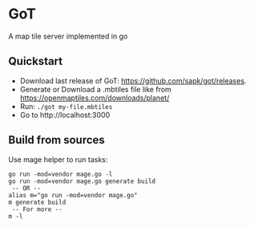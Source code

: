 # GoT

A map tile server implemented in go

## Quickstart

- Download last release of GoT: https://github.com/sapk/got/releases.
- Generate or Download a .mbtiles file like from https://openmaptiles.com/downloads/planet/
- Run: `./got my-file.mbtiles`
- Go to http://localhost:3000

## Build from sources

Use mage helper to run tasks:
```
go run -mod=vendor mage.go -l
go run -mod=vendor mage.go generate build
 -- OR --
alias m="go run -mod=vendor mage.go"
m generate build
 -- For more --
m -l
```
